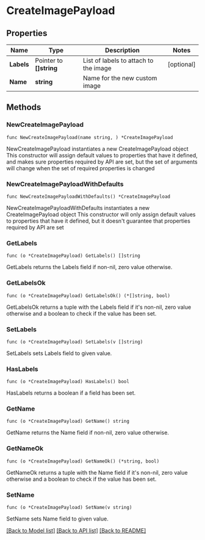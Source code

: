 # CreateImagePayload

## Properties

Name | Type | Description | Notes
------------ | ------------- | ------------- | -------------
**Labels** | Pointer to **[]string** | List of labels to attach to the image | [optional] 
**Name** | **string** | Name for the new custom image | 

## Methods

### NewCreateImagePayload

`func NewCreateImagePayload(name string, ) *CreateImagePayload`

NewCreateImagePayload instantiates a new CreateImagePayload object
This constructor will assign default values to properties that have it defined,
and makes sure properties required by API are set, but the set of arguments
will change when the set of required properties is changed

### NewCreateImagePayloadWithDefaults

`func NewCreateImagePayloadWithDefaults() *CreateImagePayload`

NewCreateImagePayloadWithDefaults instantiates a new CreateImagePayload object
This constructor will only assign default values to properties that have it defined,
but it doesn't guarantee that properties required by API are set

### GetLabels

`func (o *CreateImagePayload) GetLabels() []string`

GetLabels returns the Labels field if non-nil, zero value otherwise.

### GetLabelsOk

`func (o *CreateImagePayload) GetLabelsOk() (*[]string, bool)`

GetLabelsOk returns a tuple with the Labels field if it's non-nil, zero value otherwise
and a boolean to check if the value has been set.

### SetLabels

`func (o *CreateImagePayload) SetLabels(v []string)`

SetLabels sets Labels field to given value.

### HasLabels

`func (o *CreateImagePayload) HasLabels() bool`

HasLabels returns a boolean if a field has been set.

### GetName

`func (o *CreateImagePayload) GetName() string`

GetName returns the Name field if non-nil, zero value otherwise.

### GetNameOk

`func (o *CreateImagePayload) GetNameOk() (*string, bool)`

GetNameOk returns a tuple with the Name field if it's non-nil, zero value otherwise
and a boolean to check if the value has been set.

### SetName

`func (o *CreateImagePayload) SetName(v string)`

SetName sets Name field to given value.



[[Back to Model list]](../README.md#documentation-for-models) [[Back to API list]](../README.md#documentation-for-api-endpoints) [[Back to README]](../README.md)


